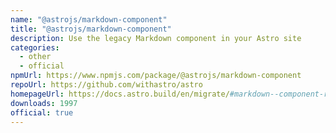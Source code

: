 ```yaml
---
name: "@astrojs/markdown-component"
title: "@astrojs/markdown-component"
description: Use the legacy Markdown component in your Astro site
categories:
  - other
  - official
npmUrl: https://www.npmjs.com/package/@astrojs/markdown-component
repoUrl: https://github.com/withastro/astro
homepageUrl: https://docs.astro.build/en/migrate/#markdown--component-removed
downloads: 1997
official: true
---
```

